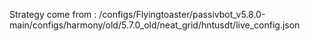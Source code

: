 Strategy come from : /configs/Flyingtoaster/passivbot_v5.8.0-main/configs/harmony/old/5.7.0_old/neat_grid/hntusdt/live_config.json